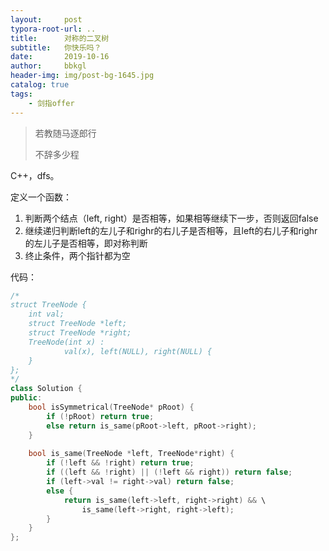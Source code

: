 ```yaml
---
layout:     post
typora-root-url: ..
title:      对称的二叉树
subtitle:   你快乐吗？
date:       2019-10-16
author:     bbkgl
header-img: img/post-bg-1645.jpg
catalog: true
tags:
    - 剑指offer
---
```


> 若教随马逐郎行
>
> 不辞多少程

C++，dfs。

定义一个函数：

1. 判断两个结点（left, right）是否相等，如果相等继续下一步，否则返回false
2. 继续递归判断left的左儿子和righr的右儿子是否相等，且left的右儿子和righr的左儿子是否相等，即对称判断
3. 终止条件，两个指针都为空

代码：

```cpp
/*
struct TreeNode {
    int val;
    struct TreeNode *left;
    struct TreeNode *right;
    TreeNode(int x) :
            val(x), left(NULL), right(NULL) {
    }
};
*/
class Solution {
public:
    bool isSymmetrical(TreeNode* pRoot) {
        if (!pRoot) return true;
        else return is_same(pRoot->left, pRoot->right);
    }
    
    bool is_same(TreeNode *left, TreeNode*right) {
        if (!left && !right) return true;
        if ((left && !right) || (!left && right)) return false;
        if (left->val != right->val) return false;
        else {
            return is_same(left->left, right->right) && \
                is_same(left->right, right->left);
        }
    }
};
```


